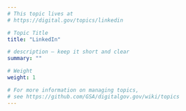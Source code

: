 ```yaml
---
# This topic lives at
# https://digital.gov/topics/linkedin

# Topic Title
title: "LinkedIn"

# description — keep it short and clear
summary: ""

# Weight
weight: 1

# For more information on managing topics,
# see https://github.com/GSA/digitalgov.gov/wiki/topics
---
```

